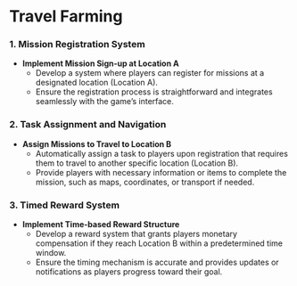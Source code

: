 # Travel Farming

### **1. Mission Registration System**

- **Implement Mission Sign-up at Location A**
    - Develop a system where players can register for missions at a designated location (Location A).
    - Ensure the registration process is straightforward and integrates seamlessly with the game’s interface.

### **2. Task Assignment and Navigation**

- **Assign Missions to Travel to Location B**
    - Automatically assign a task to players upon registration that requires them to travel to another specific location (Location B).
    - Provide players with necessary information or items to complete the mission, such as maps, coordinates, or transport if needed.

### **3. Timed Reward System**

- **Implement Time-based Reward Structure**
    - Develop a reward system that grants players monetary compensation if they reach Location B within a predetermined time window.
    - Ensure the timing mechanism is accurate and provides updates or notifications as players progress toward their goal.